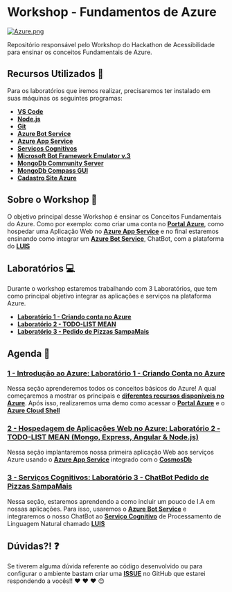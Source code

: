 # Workshop - Fundamentos de Azure

[![Azure.png](https://i.postimg.cc/905vxqhG/Azure.png)](https://postimg.cc/ZBH7nn0R)

Repositório responsável pelo Workshop do Hackathon de Acessibilidade para ensinar os conceitos Fundamentais de Azure.

## Recursos Utilizados 🚀

Para os laboratórios que iremos realizar, precisaremos ter instalado em suas máquinas os seguintes programas:

- **[VS Code](http://bit.ly/2IhTeUb)**
- **[Node.js](https://nodejs.org/en/)**
- **[Git](https://git-scm.com/)**
- **[Azure Bot Service](https://aka.ms/AA4qm7p)**
- **[Azure App Service](https://aka.ms/AA4qm7c)**
- **[Serviços Cognitivos](https://aka.ms/AA4qm7k)**
- **[Microsoft Bot Framework Emulator v.3](http://bit.ly/2G578HB)**
- **[MongoDb Community Server](https://www.mongodb.com/download-center/community)**
- **[MongoDb Compass GUI](https://www.mongodb.com/download-center/compass)**
- **[Cadastro Site Azure](http://bit.ly/2I7Kj8u)**

## Sobre o Workshop 📌

O objetivo principal desse Workshop é ensinar os Conceitos Fundamentais do Azure. Como por exemplo: como criar uma conta no **[Portal Azure](https://aka.ms/AA4qm7a)**, como hospedar uma Aplicação Web no **[Azure App Service](https://aka.ms/AA4qm7c)** e no final estaremos ensinando como integrar um **[Azure Bot Service](https://aka.ms/AA4qm7p)**, ChatBot, com a plataforma do **[LUIS](https://aka.ms/AA4pzn2)**


## Laboratórios 💻

Durante o workshop estaremos trabalhando com 3 Laboratórios, que tem como principal objetivo integrar as aplicações e serviços na plataforma Azure.

- **[Laboratório 1 - Criando conta no Azure](./lab-1/workshop-1)**
- **[Laboratório 2 - TODO-LIST MEAN](./lab-2/workshop-2/README.md)**
- **[Laboratório 3 - Pedido de Pizzas SampaMais](./lab-3/workshop-3/README.md)**

## Agenda 📓

### [1 - Introdução ao Azure: Laboratório 1 - Criando Conta no Azure](lab-1/01-introducao-azure.md)

Nessa seção aprenderemos todos os conceitos básicos do Azure! A qual começaremos a mostrar os principais e **[diferentes recursos disponíveis no Azure](https://aka.ms/AA4q78c)**. Após isso, realizaremos uma demo como acessar o **[Portal Azure](https://aka.ms/AA4qm7a)** e o **[Azure Cloud Shell](https://aka.ms/AA4qm8j)**

### [2 - Hospedagem de Aplicações Web no Azure: Laboratório 2 - TODO-LIST MEAN (Mongo, Express, Angular & Node.js)](lab-2/02-hospedagem-webapp-azure.md)

Nessa seção implantaremos nossa primeira aplicação Web aos serviços Azure usando o **[Azure App Service](https://aka.ms/AA4qm7c)** integrado com o **[CosmosDb](https://aka.ms/AA4qm7e)**

### [3 - Serviços Cognitivos: Laboratório 3 - ChatBot Pedido de Pizzas SampaMais](lab-3/03-servicos-cognitivos-azure.md)

Nessa seção, estaremos aprendendo a como incluir um pouco de I.A em nossas aplicações. Para isso, usaremos o **[Azure Bot Service](https://aka.ms/AA4qm7p)** e integraremos o nosso ChatBot ao **[Serviço Cognitivo](https://aka.ms/AA4qm7k)** de Processamento de Linguagem Natural chamado **[LUIS](https://aka.ms/AA4qm7q)**

## Dúvidas?! ❓

Se tiverem alguma dúvida referente ao código desenvolvido ou para configurar o ambiente bastam criar uma **[ISSUE](https://github.com/glaucia86/workshop-azure-fundamentals/issues)** no GitHub que estarei respondendo a vocês!! :heart: :heart: :heart: :blush: